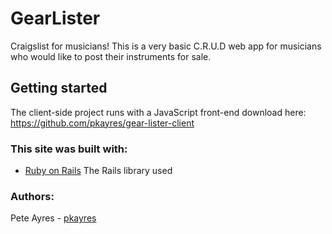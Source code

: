 # GearLister 

Craigslist for musicians! This is a very basic C.R.U.D web app for musicians who would like to post their instruments for sale. 


## Getting started

The client-side project runs with a JavaScript front-end download here: 
https://github.com/pkayres/gear-lister-client


### This site was built with: 
- [Ruby on Rails](https://guides.rubyonrails.org/command_line.html) The Rails library used

### Authors: 

Pete Ayres - [pkayres](https://github.com/pkayres)


